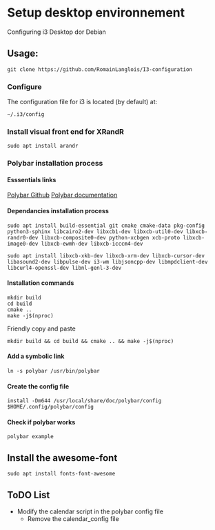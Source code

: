 # Setup desktop environnement

Configuring i3 Desktop dor Debian

## Usage:

```
git clone https://github.com/RomainLanglois/I3-configuration
```

### Configure

The configuration file for i3 is located (by default) at:
```
~/.i3/config
```

### Install visual front end for XRandR 
```
sudo apt install arandr
```

### Polybar installation process
#### Esssentials links
[Polybar Github](https://github.com/polybar/polybar)
[Polybar documentation](https://github.com/polybar/polybar/wiki)

#### Dependancies installation process
```
sudo apt install build-essential git cmake cmake-data pkg-config python3-sphinx libcairo2-dev libxcb1-dev libxcb-util0-dev libxcb-randr0-dev libxcb-composite0-dev python-xcbgen xcb-proto libxcb-image0-dev libxcb-ewmh-dev libxcb-icccm4-dev
```
```
sudo apt install libxcb-xkb-dev libxcb-xrm-dev libxcb-cursor-dev libasound2-dev libpulse-dev i3-wm libjsoncpp-dev libmpdclient-dev libcurl4-openssl-dev libnl-genl-3-dev
```

#### Installation commands
```
mkdir build
cd build
cmake ..
make -j$(nproc)
```
Friendly copy and paste
```
mkdir build && cd build && cmake .. && make -j$(nproc)
```

#### Add a symbolic link
```
ln -s polybar /usr/bin/polybar 
```

#### Create the config file
```
install -Dm644 /usr/local/share/doc/polybar/config $HOME/.config/polybar/config
```

#### Check if polybar works
```
polybar example
```

## Install the awesome-font
```
sudo apt install fonts-font-awesome
```

## ToDO List
- Modify the calendar script in the polybar config file
    - Remove the calendar_config file